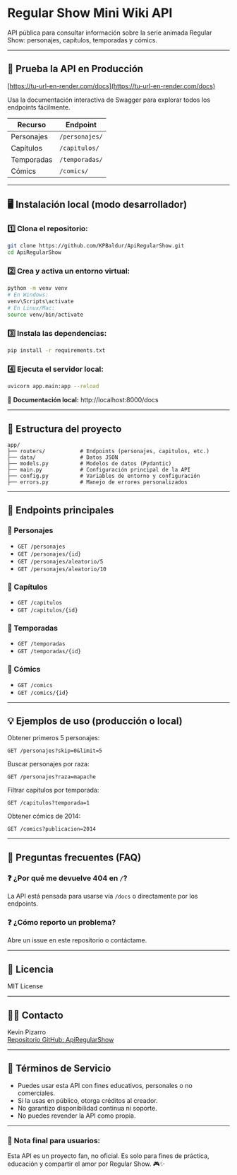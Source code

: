 
# Regular Show Mini Wiki API

API pública para consultar información sobre la serie animada Regular Show: personajes, capítulos, temporadas y cómics.

---

## 🚀 **Prueba la API en Producción**
[https://tu-url-en-render.com/docs](https://tu-url-en-render.com/docs)

Usa la documentación interactiva de Swagger para explorar todos los endpoints fácilmente.

| Recurso    | Endpoint                  |
|------------|----------------------------|
| Personajes | `/personajes/`             |
| Capítulos  | `/capitulos/`              |
| Temporadas | `/temporadas/`             |
| Cómics     | `/comics/`                 |

---

## 🖥️ **Instalación local (modo desarrollador)**

### 1️⃣ Clona el repositorio:
```bash
git clone https://github.com/KPBaldur/ApiRegularShow.git
cd ApiRegularShow
```

### 2️⃣ Crea y activa un entorno virtual:
```bash
python -m venv venv
# En Windows:
venv\Scripts\activate
# En Linux/Mac:
source venv/bin/activate
```

### 3️⃣ Instala las dependencias:
```bash
pip install -r requirements.txt
```

### 4️⃣ Ejecuta el servidor local:
```bash
uvicorn app.main:app --reload
```

📍 **Documentación local:**
http://localhost:8000/docs

---

## 📂 **Estructura del proyecto**
```
app/
├── routers/           # Endpoints (personajes, capitulos, etc.)
├── data/              # Datos JSON
├── models.py          # Modelos de datos (Pydantic)
├── main.py            # Configuración principal de la API
├── config.py          # Variables de entorno y configuración
├── errors.py          # Manejo de errores personalizados
```

---

## 🔧 **Endpoints principales**

### 📑 Personajes
- `GET /personajes`
- `GET /personajes/{id}`
- `GET /personajes/aleatorio/5`
- `GET /personajes/aleatorio/10`

### 📑 Capítulos
- `GET /capitulos`
- `GET /capitulos/{id}`

### 📑 Temporadas
- `GET /temporadas`
- `GET /temporadas/{id}`

### 📑 Cómics
- `GET /comics`
- `GET /comics/{id}`

---

## 💡 **Ejemplos de uso (producción o local)**

Obtener primeros 5 personajes:
```
GET /personajes?skip=0&limit=5
```

Buscar personajes por raza:
```
GET /personajes?raza=mapache
```

Filtrar capítulos por temporada:
```
GET /capitulos?temporada=1
```

Obtener cómics de 2014:
```
GET /comics?publicacion=2014
```

---

## 🔔 **Preguntas frecuentes (FAQ)**

### ❓ ¿Por qué me devuelve 404 en `/`?
La API está pensada para usarse vía `/docs` o directamente por los endpoints.

### ❓ ¿Cómo reporto un problema?
Abre un issue en este repositorio o contáctame.

---

## 📃 **Licencia**
MIT License

---

## 👨‍💻 **Contacto**
Kevin Pizarro  
[Repositorio GitHub: ApiRegularShow](https://github.com/KPBaldur/ApiRegularShow)

---

## 📝 **Términos de Servicio**
- Puedes usar esta API con fines educativos, personales o no comerciales.
- Si la usas en público, otorga créditos al creador.
- No garantizo disponibilidad continua ni soporte.
- No puedes revender la API como propia.

---

### 🚩 **Nota final para usuarios:**
Esta API es un proyecto fan, no oficial. Es solo para fines de práctica, educación y compartir el amor por Regular Show. 🎮✨